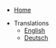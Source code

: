 <script src="language-en.js"></script>


* [Home](/)
- Translations
    - <a href="/index.html" onclick="set_cookie()">English</a>
    - <a href="/de/index.html" onclick="set_cookie()">Deutsch</a>
